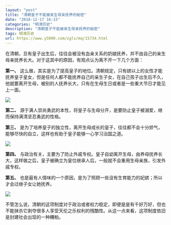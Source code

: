 ```yaml
---
layout: "post"
title: "清朝皇子不能被亲生母亲抚养的秘密"
date: "2018-12-17 16:15"
categories: "明清历史"
description: "清朝皇子不能被亲生母亲抚养的秘密"
tags: 明清历史
url: https://www.y5000.com/zgls/mq/15734.html
---
```






在清朝，旦有皇子出生后，往往会被没有血亲关系的奶娘抚养，并不由自己的亲生母亲抚养长大。对于这其中的原因，有观点认为离不开一下几个方面：

**第一、**
这么做，其实是为了提高皇子的地位。清朝规定，只有嫔以上的女性才能抚养皇子皇女，但是任何人都不能抚养自己的亲生子女，在自己孩子出生后不久，他就要离开生母，被别的人抚养长大，只有在生母生日或者是一些重大节日才能见上一面。

![](https://img.y5000.com/uploads/allimg/170302/13431545A-0.jpg)

**第二、** 源于满人崇尚勇武的本性，将皇子与生母分开，是要防止皇子被溺爱，继而保持满清坚忍勇武的性格。

**第三、** 是为了培养皇子的独立性，离开生母成长的皇子，往往都不会十分娇气，能够尽快的自立，这样也有助于皇子能够一心学习治国之道。

![](https://img.y5000.com/uploads/allimg/170302/1343153F0-1.jpg)

**第四、**
与政治有关，主要为了防止外戚专权。皇子自幼离开生母，由养母抚养长大，这样做之后，皇子被确立为皇位继承人后，一般就不会重用生母亲族，引发外戚专权。

**第五、** 也是最有人情味的一个原因，是为了照顾一些没有生育能力的妃嫔；所以才会过继子女让她抚养。

![](https://img.y5000.com/uploads/allimg/170302/1343154455-2.jpg)

不管怎么说，清朝的这项制度对于政治或者权力稳定，即便是是有千好万好，但也不能抹杀它剥夺很多人享受天伦之乐权利的残酷性。从这一点来看，这项制度依旧是封建社会出现的一种糟粕。
